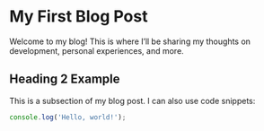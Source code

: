 # My First Blog Post

Welcome to my blog! This is where I’ll be sharing my thoughts on development, personal experiences, and more.

## Heading 2 Example

This is a subsection of my blog post. I can also use code snippets:

```javascript
console.log('Hello, world!');
